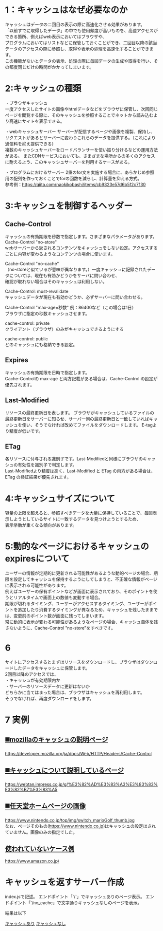 # 1：キャッシュはなぜ必要なのか

キャッシュはデータの二回目の表示の際に高速化させる効果があります。<br>
「以前すでに取得したデータ」の中でも使用頻度が高いものを、高速アクセスができる箇所、例えばweb表示においてはブラウザや、<br>
プログラムにおいてはリストなどに保管しておくことができ、二回目以降の該当データのアクセスの際に参照し、取得や表示の処理を高速化することができます。<br>
この機能がないとデータの表示、処理の際に毎回データの生成や取得を行い、その都度同じだけの時間がかかってしまいます。<br>


# 2:キャッシュの種類
・ブラウザキャッシュ<br>
一度アクセスしたサイトの画像やhtmlデータなどをブラウザに保管し、次回同じページを閲覧する際に、そのキャッシュを参照することでネットから読み込むより高速にサイトを表示できる。<br>

・webキャッシュサーバー
サーバーが配信するページや画像を複製、保持し、リクエストがあるとサーバーに変わりこれらのデータを提供する。（これにより通信料を抑え提供できる）<br>
複数のキャッシュサーバーをロードバランサーを使い振り分けるなどの運用方法がある。
またCDNサービスにおいても、さまざまな場所からの多くのアクセスに耐えるよう、このキャッシュサーバーを利用するケースがある。

・プログラムにおけるサーバー
2重のfor文を実施する場合に、あらかじめ参照用の配列を作っておくことでforの回数を減らし、計算量を抑える方式。<br>
参考例：https://qiita.com/naokikobashi/items/cb9323e57d6b5f2c7130

# 3:キャッシュを制御するヘッダー
## Cache-Control
キャッシュの有効期限を秒数で指定します。さまざまなパラメータがあります。
Cache-Control "no-store"<br>
webサーバーから返されるコンテンツをキャッシュをしない設定。アクセスするごとに内容が変わるようなコンテンツの場合に使います。<br>

Cache-Control "no-cache"<br>
（no-storeと似ているが意味が異なります。）一度キャッシュに記録されたデータについては、現在も有効かどうかをサーバに問い合わせ、<br>
確認が取れない場合はそのキャッシュは利用しない。

Cache-Control: must-revalidate<br>
キャッシュデータが現在も有効かどうか、必ずサーバーに問い合わせる。<br>

Cache-Control "max-age=秒数" 例：86400など（この場合は1日）<br>
ブラウザに指定の秒数キャッシュさせます。

cache-control: private<br>
クライアント（ブラウザ）のみがキャッシュできるようにする

cache-control: public<br>
どのキャッシュにも格納できる設定。

## Expires
キャッシュの有効期限を日時で指定します。<br>
Cache-Controlの max-age と両方記載がある場合は、Cache-Control の設定が優先されます。

## Last-Modified
リソースの最終更新日を表します。
ブラウザがキャッシュしているファイルの最終更新日をサーバーに知らせ、サーバー側の最終更新日と一致していればキャッシュを使い、そうでなければ改めてファイルをダウンロードします。
E-tagより精度が低いです。

## ETag
各リソースに付与される識別子です。Last-Modifiedと同様にブラウザのキャッシュの有効性を識別子で判定します。<br>
Last-Modifiedより精度は高く、Last-Modified と ETag の両方がある場合は、ETag の検証結果が優先されます。

# 4:キャッシュサイズについて
容量の上限を超えると、参照すべきデータを大量に保持していることで、毎回表示しようとしているサイトに一致するデータを見つけようとするため、<br>
表示挙動が重くなる傾向があります。<br>

# 5:動的なページにおけるキャッシュのexpiresについて
ユーザーの情報が定期的に更新される可能性があるような動的ページの場合、期限を設定してキャッシュを保持するようにしてしまうと、不正確な情報がページに表示される可能性があります。<br>
例えばユーザーの保有ポイントなどが画面に表示されており、そのポイントを使うとリアルタイムで画面上の数値も変動する場合。<br>
期限が切れるタイミング、ユーザーがアクセスするタイミング、ユーザーがポイントを追加したり消費するタイミングが異なるため、キャッシュを残したままでは、変更前のポイント数が画面に残ってしまいます。
<br>
常に動的に表示が変わる可能性があるようなページの場合、キャッシュ自体を残さないように、Cache-Control "no-store"をすべきです。

# 6

サイトにアクセスするとまずはリソースをダウンロードし、ブラウザはダウンロードしたデータをキャッシュに保管します。<br>
2回目以降のアクセスでは、<br>
・キャッシュが有効期限内か<br>
・サーバーのリソースデータに更新はないか<br>
どちらかに当てはまった場合は、ブラウザはキャッシュを再利用します。<br>そうでなければ、再度ダウンロードをします。



# 7 実例
## [◼️mozillaのキャッシュの説明ページ](./キャッシュ1.png)
https://developer.mozilla.org/ja/docs/Web/HTTP/Headers/Cache-Control

## [◼️キャッシュについて説明しているページ](./キャッシュ2.png)
https://webtan.impress.co.jp/g/%E3%82%AD%E3%83%A3%E3%83%83%E3%82%B7%E3%83%A5

## [◼️任天堂ホームページの画像](./キャッシュ3.png)
https://www.nintendo.co.jp/top/img/switch_marioGolf_thumb.jpg
<br>なお、ページそのもの(https://www.nintendo.co.jp)はキャッシュの設定はされていません。画像のみの指定でした。


## [使われていないケース例](./noキャッシュ.png)
https://www.amazon.co.jp/


# キャッシュを返すサーバー作成

index.jsで記述。
エンドポイント「'/'」でキャッシュありのページ表示。
エンドポイント「'/no_cache」で文字通りキャッシュなしのページを表示。

結果は以下

[キャッシュあり](./result/use_cache.png)
[キャッシュなし](./result/no_cache.png)


